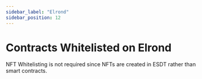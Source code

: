 ```yaml
---
sidebar_label: "Elrond"
sidebar_position: 12
---
```


# Contracts Whitelisted on Elrond

NFT Whitelisting is not required since NFTs are created in ESDT rather than smart contracts.